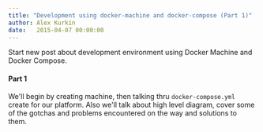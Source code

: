 ```yaml
---
title: "Development using docker-machine and docker-compose (Part 1)"
author: Alex Kurkin
date:   2015-04-07 00:00:00
---
```

Start new post about development environment using Docker Machine and Docker Compose. 

#### Part 1

We'll begin by creating machine, then talking thru `docker-compose.yml` create for our platform. Also we'll talk about high level diagram, cover some of the gotchas and problems encountered on the way and solutions to them.


